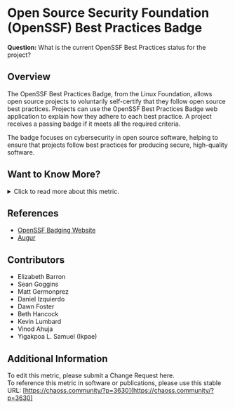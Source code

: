 # **Open Source Security Foundation (OpenSSF) Best Practices Badge**

**Question:** What is the current OpenSSF Best Practices status for the project?

## **Overview**
The OpenSSF Best Practices Badge, from the Linux Foundation, allows open source projects to voluntarily self-certify that they follow open source best practices. Projects can use the OpenSSF Best Practices Badge web application to explain how they adhere to each best practice. A project receives a passing badge if it meets all the required criteria. 

The badge focuses on cybersecurity in open source software, helping to ensure that projects follow best practices for producing secure, high-quality software.

## **Want to Know More?**

<span markdown="1"><details>
<summary>Click to read more about this metric.</summary>

### **Objectives**
The **OpenSSF Best Practices Badge**:
- Indicates a project's compliance with "open source project best practices" as defined by the Linux Foundation’s core infrastructure initiative.
- Encourages open source projects to produce secure software by adhering to established best practices.
- Enables consumers to assess which open source projects are more likely to produce secure, reliable software based on their compliance with these best practices.

### **Data Collection Strategies**
To assess a project’s OpenSSF Best Practices status:
- Projects receive a passing badge if they meet all required criteria.
- Status of each criterion is categorized as 'Met', 'Unmet', 'N/A', or 'Unknown'. 
- Criteria are grouped into four categories: 'MUST', 'SHOULD', 'SUGGESTED', and 'FUTURE'.
- To obtain a badge, all MUST and MUST NOT criteria must be met. All SHOULD criteria must either be met or have a documented rationale for not implementing them. SUGGESTED criteria are optional and can be rated as either met or unmet.
- Advanced badges (silver and gold) are available for projects that meet additional criteria.

For further information, refer to [OpenSSF’s API documentation](https://bestpractices.coreinfrastructure.org/en).

### **Filters**
The metric can be filtered by:
- Badge level (Passing, Silver, Gold)
- Project type or focus area (e.g., cybersecurity projects)
- Criteria status (Met, Unmet, N/A, Unknown)
- Compliance trends over time

### **Visualizations**
1. 
![IMG_5292](https://github.com/user-attachments/assets/d01f9abd-e4e9-4f44-872f-b3513c92585c)

   *Figure 1: Example of OpenSSF Best Practices Badge*


### **Tools Providing the Metric**
- [Augur](http://augur.osshealth.io/repo/Zephyr-RTOS/zephyr/risk)  
   Provides an example implementation of the OpenSSF Best Practices Badge metric.
- [OpenSSF Badging Website](https://bestpractices.coreinfrastructure.org/en)

</details></span>

## **References**
- [OpenSSF Badging Website](https://bestpractices.coreinfrastructure.org/en)
- [Augur](https://github.com/chaoss/augur)

## **Contributors**
- Elizabeth Barron
- Sean Goggins
- Matt Germonprez
- Daniel Izquierdo
- Dawn Foster
- Beth Hancock
- Kevin Lumbard
- Vinod Ahuja
- Yigakpoa L. Samuel (Ikpae)

## **Additional Information**
To edit this metric, please submit a Change Request here.  
To reference this metric in software or publications, please use this stable URL: [https://chaoss.community/?p=3630](https://chaoss.community/?p=3630)
